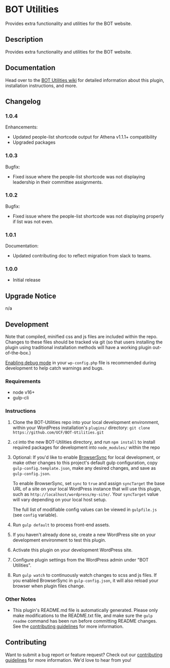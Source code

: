# BOT Utilities #

Provides extra functionality and utilities for the BOT website.


## Description ##

Provides extra functionality and utilities for the BOT website.


## Documentation ##

Head over to the [BOT Utilities wiki](https://github.com/UCF/BOT-Utilities/wiki) for detailed information about this plugin, installation instructions, and more.


## Changelog ##

### 1.0.4 ###
Enhancements:
* Updated people-list shortcode output for Athena v1.1.1+ compatibility
* Upgraded packages

### 1.0.3 ###
Bugfix:
* Fixed issue where the people-list shortcode was not displaying leadership in their committee assignments.

### 1.0.2 ###
Bugfix:
* Fixed issue where the people-list shortcode was not displaying properly if list was not even.

### 1.0.1 ###
Documentation:
* Updated contributing doc to reflect migration from slack to teams.

### 1.0.0 ###
* Initial release


## Upgrade Notice ##

n/a


## Development ##

Note that compiled, minified css and js files are included within the repo.  Changes to these files should be tracked via git (so that users installing the plugin using traditional installation methods will have a working plugin out-of-the-box.)

[Enabling debug mode](https://codex.wordpress.org/Debugging_in_WordPress) in your `wp-config.php` file is recommended during development to help catch warnings and bugs.

### Requirements ###
* node v16+
* gulp-cli

### Instructions ###
1. Clone the BOT-Utilities repo into your local development environment, within your WordPress installation's `plugins/` directory: `git clone https://github.com/UCF/BOT-Utilities.git`
2. `cd` into the new BOT-Utilities directory, and run `npm install` to install required packages for development into `node_modules/` within the repo
3. Optional: If you'd like to enable [BrowserSync](https://browsersync.io) for local development, or make other changes to this project's default gulp configuration, copy `gulp-config.template.json`, make any desired changes, and save as `gulp-config.json`.

    To enable BrowserSync, set `sync` to `true` and assign `syncTarget` the base URL of a site on your local WordPress instance that will use this plugin, such as `http://localhost/wordpress/my-site/`.  Your `syncTarget` value will vary depending on your local host setup.

    The full list of modifiable config values can be viewed in `gulpfile.js` (see `config` variable).
3. Run `gulp default` to process front-end assets.
4. If you haven't already done so, create a new WordPress site on your development environment to test this plugin.
5. Activate this plugin on your development WordPress site.
6. Configure plugin settings from the WordPress admin under "BOT Utilities".
7. Run `gulp watch` to continuously watch changes to scss and js files. If you enabled BrowserSync in `gulp-config.json`, it will also reload your browser when plugin files change.

### Other Notes ###
* This plugin's README.md file is automatically generated. Please only make modifications to the README.txt file, and make sure the `gulp readme` command has been run before committing README changes.  See the [contributing guidelines](https://github.com/UCF/BOT-Utilities/blob/master/CONTRIBUTING.md) for more information.


## Contributing ##

Want to submit a bug report or feature request?  Check out our [contributing guidelines](https://github.com/UCF/BOT-Utilities/blob/master/CONTRIBUTING.md) for more information.  We'd love to hear from you!
